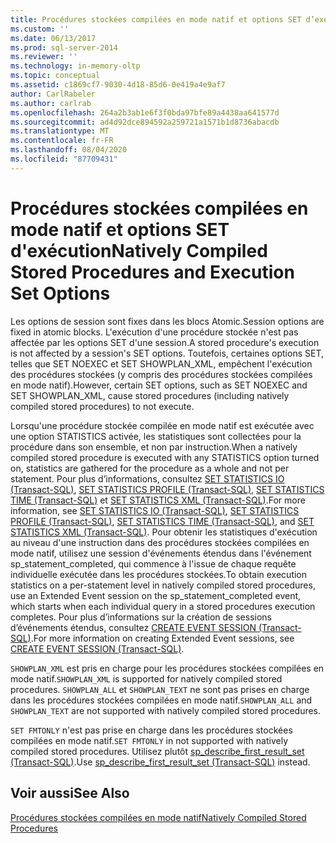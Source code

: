 ```yaml
---
title: Procédures stockées compilées en mode natif et options SET d’exécution | Microsoft Docs
ms.custom: ''
ms.date: 06/13/2017
ms.prod: sql-server-2014
ms.reviewer: ''
ms.technology: in-memory-oltp
ms.topic: conceptual
ms.assetid: c1869cf7-9030-4d18-85d6-0e419a4e9af7
author: CarlRabeler
ms.author: carlrab
ms.openlocfilehash: 264a2b3ab1e6f3f0bda97bfe89a4438aa641577d
ms.sourcegitcommit: ad4d92dce894592a259721a1571b1d8736abacdb
ms.translationtype: MT
ms.contentlocale: fr-FR
ms.lasthandoff: 08/04/2020
ms.locfileid: "87709431"
---
```

# <a name="natively-compiled-stored-procedures-and-execution-set-options"></a><span data-ttu-id="5737c-102">Procédures stockées compilées en mode natif et options SET d'exécution</span><span class="sxs-lookup"><span data-stu-id="5737c-102">Natively Compiled Stored Procedures and Execution Set Options</span></span>
  <span data-ttu-id="5737c-103">Les options de session sont fixes dans les blocs Atomic.</span><span class="sxs-lookup"><span data-stu-id="5737c-103">Session options are fixed in atomic blocks.</span></span> <span data-ttu-id="5737c-104">L'exécution d'une procédure stockée n'est pas affectée par les options SET d'une session.</span><span class="sxs-lookup"><span data-stu-id="5737c-104">A stored procedure's execution is not affected by a session's SET options.</span></span> <span data-ttu-id="5737c-105">Toutefois, certaines options SET, telles que SET NOEXEC et SET SHOWPLAN_XML, empêchent l'exécution des procédures stockées (y compris des procédures stockées compilées en mode natif).</span><span class="sxs-lookup"><span data-stu-id="5737c-105">However, certain SET options, such as SET NOEXEC and SET SHOWPLAN_XML, cause stored procedures (including natively compiled stored procedures) to not execute.</span></span>  
  
 <span data-ttu-id="5737c-106">Lorsqu'une procédure stockée compilée en mode natif est exécutée avec une option STATISTICS activée, les statistiques sont collectées pour la procédure dans son ensemble, et non par instruction.</span><span class="sxs-lookup"><span data-stu-id="5737c-106">When a natively compiled stored procedure is executed with any STATISTICS option turned on, statistics are gathered for the procedure as a whole and not per statement.</span></span> <span data-ttu-id="5737c-107">Pour plus d’informations, consultez [SET STATISTICS IO &#40;Transact-SQL&#41;](/sql/t-sql/statements/set-statistics-io-transact-sql), [SET STATISTICS PROFILE &#40;Transact-SQL&#41;](/sql/t-sql/statements/set-statistics-profile-transact-sql), [SET STATISTICS TIME &#40;Transact-SQL&#41;](/sql/t-sql/statements/set-statistics-time-transact-sql) et [SET STATISTICS XML &#40;Transact-SQL&#41;](/sql/t-sql/statements/set-statistics-xml-transact-sql).</span><span class="sxs-lookup"><span data-stu-id="5737c-107">For more information, see [SET STATISTICS IO &#40;Transact-SQL&#41;](/sql/t-sql/statements/set-statistics-io-transact-sql), [SET STATISTICS PROFILE &#40;Transact-SQL&#41;](/sql/t-sql/statements/set-statistics-profile-transact-sql), [SET STATISTICS TIME &#40;Transact-SQL&#41;](/sql/t-sql/statements/set-statistics-time-transact-sql), and [SET STATISTICS XML &#40;Transact-SQL&#41;](/sql/t-sql/statements/set-statistics-xml-transact-sql).</span></span> <span data-ttu-id="5737c-108">Pour obtenir les statistiques d'exécution au niveau d'une instruction dans des procédures stockées compilées en mode natif, utilisez une session d'événements étendus dans l'événement sp_statement_completed, qui commence à l'issue de chaque requête individuelle exécutée dans les procédures stockées.</span><span class="sxs-lookup"><span data-stu-id="5737c-108">To obtain execution statistics on a per-statement level in natively compiled stored procedures, use an Extended Event session on the sp_statement_completed event, which starts when each individual query in a stored procedures execution completes.</span></span> <span data-ttu-id="5737c-109">Pour plus d’informations sur la création de sessions d’événements étendus, consultez [CREATE EVENT SESSION &#40;Transact-SQL&#41;](/sql/t-sql/statements/create-event-session-transact-sql).</span><span class="sxs-lookup"><span data-stu-id="5737c-109">For more information on creating Extended Event sessions, see [CREATE EVENT SESSION &#40;Transact-SQL&#41;](/sql/t-sql/statements/create-event-session-transact-sql).</span></span>  
  
 <span data-ttu-id="5737c-110">`SHOWPLAN_XML` est pris en charge pour les procédures stockées compilées en mode natif.</span><span class="sxs-lookup"><span data-stu-id="5737c-110">`SHOWPLAN_XML` is supported for natively compiled stored procedures.</span></span> <span data-ttu-id="5737c-111">`SHOWPLAN_ALL` et `SHOWPLAN_TEXT` ne sont pas prises en charge dans les procédures stockées compilées en mode natif.</span><span class="sxs-lookup"><span data-stu-id="5737c-111">`SHOWPLAN_ALL` and `SHOWPLAN_TEXT` are not supported with natively compiled stored procedures.</span></span>  
  
 <span data-ttu-id="5737c-112">`SET FMTONLY` n'est pas prise en charge dans les procédures stockées compilées en mode natif.</span><span class="sxs-lookup"><span data-stu-id="5737c-112">`SET FMTONLY` in not supported with natively compiled stored procedures.</span></span> <span data-ttu-id="5737c-113">Utilisez plutôt [sp_describe_first_result_set &#40;Transact-SQL&#41;](/sql/relational-databases/system-stored-procedures/sp-describe-first-result-set-transact-sql).</span><span class="sxs-lookup"><span data-stu-id="5737c-113">Use [sp_describe_first_result_set &#40;Transact-SQL&#41;](/sql/relational-databases/system-stored-procedures/sp-describe-first-result-set-transact-sql) instead.</span></span>  
  
## <a name="see-also"></a><span data-ttu-id="5737c-114">Voir aussi</span><span class="sxs-lookup"><span data-stu-id="5737c-114">See Also</span></span>  
 [<span data-ttu-id="5737c-115">Procédures stockées compilées en mode natif</span><span class="sxs-lookup"><span data-stu-id="5737c-115">Natively Compiled Stored Procedures</span></span>](natively-compiled-stored-procedures.md)  
  
  
